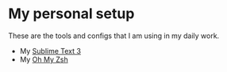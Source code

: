# My personal setup

These are the tools and configs that I am using in my daily work.

- My [Sublime Text 3](docs/Sublime_Text_3.md)
- My [Oh My Zsh](docs/Oh_My_Zsh.md)
